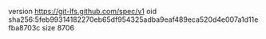 version https://git-lfs.github.com/spec/v1
oid sha256:5feb99314182270eb65df954325adba9eaf489eca520d4e007a1d11efba8703c
size 8706
